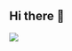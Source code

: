 ## Hi there 👋

 <img src="https://preview.redd.it/0auy4repdvn41.gif?format=png8&s=5099233b53c38a72407c3534292df5f8d1090497" align='center' >
